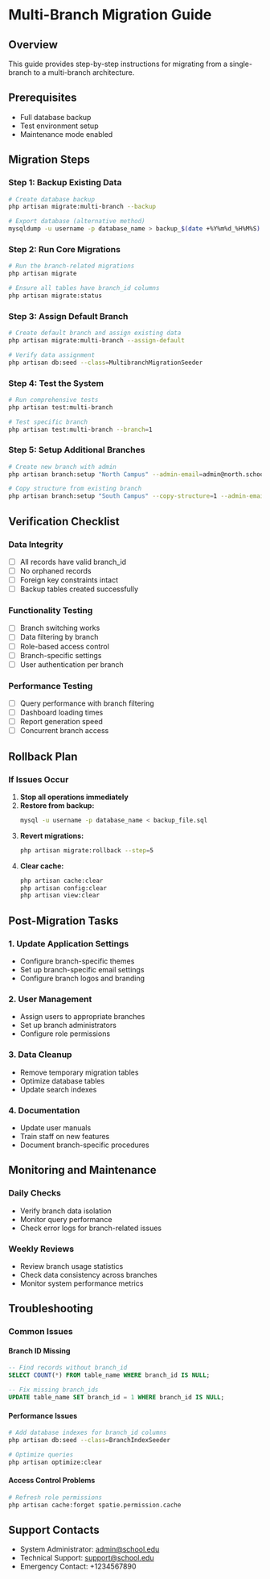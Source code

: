 
# Multi-Branch Migration Guide

## Overview
This guide provides step-by-step instructions for migrating from a single-branch to a multi-branch architecture.

## Prerequisites
- Full database backup
- Test environment setup
- Maintenance mode enabled

## Migration Steps

### Step 1: Backup Existing Data
```bash
# Create database backup
php artisan migrate:multi-branch --backup

# Export database (alternative method)
mysqldump -u username -p database_name > backup_$(date +%Y%m%d_%H%M%S).sql
```

### Step 2: Run Core Migrations
```bash
# Run the branch-related migrations
php artisan migrate

# Ensure all tables have branch_id columns
php artisan migrate:status
```

### Step 3: Assign Default Branch
```bash
# Create default branch and assign existing data
php artisan migrate:multi-branch --assign-default

# Verify data assignment
php artisan db:seed --class=MultibranchMigrationSeeder
```

### Step 4: Test the System
```bash
# Run comprehensive tests
php artisan test:multi-branch

# Test specific branch
php artisan test:multi-branch --branch=1
```

### Step 5: Setup Additional Branches
```bash
# Create new branch with admin
php artisan branch:setup "North Campus" --admin-email=admin@north.school.edu

# Copy structure from existing branch
php artisan branch:setup "South Campus" --copy-structure=1 --admin-email=admin@south.school.edu
```

## Verification Checklist

### Data Integrity
- [ ] All records have valid branch_id
- [ ] No orphaned records
- [ ] Foreign key constraints intact
- [ ] Backup tables created successfully

### Functionality Testing
- [ ] Branch switching works
- [ ] Data filtering by branch
- [ ] Role-based access control
- [ ] Branch-specific settings
- [ ] User authentication per branch

### Performance Testing
- [ ] Query performance with branch filtering
- [ ] Dashboard loading times
- [ ] Report generation speed
- [ ] Concurrent branch access

## Rollback Plan

### If Issues Occur
1. **Stop all operations immediately**
2. **Restore from backup:**
   ```bash
   mysql -u username -p database_name < backup_file.sql
   ```
3. **Revert migrations:**
   ```bash
   php artisan migrate:rollback --step=5
   ```
4. **Clear cache:**
   ```bash
   php artisan cache:clear
   php artisan config:clear
   php artisan view:clear
   ```

## Post-Migration Tasks

### 1. Update Application Settings
- Configure branch-specific themes
- Set up branch-specific email settings
- Configure branch logos and branding

### 2. User Management
- Assign users to appropriate branches
- Set up branch administrators
- Configure role permissions

### 3. Data Cleanup
- Remove temporary migration tables
- Optimize database tables
- Update search indexes

### 4. Documentation
- Update user manuals
- Train staff on new features
- Document branch-specific procedures

## Monitoring and Maintenance

### Daily Checks
- Verify branch data isolation
- Monitor query performance
- Check error logs for branch-related issues

### Weekly Reviews
- Review branch usage statistics
- Check data consistency across branches
- Monitor system performance metrics

## Troubleshooting

### Common Issues

#### Branch ID Missing
```sql
-- Find records without branch_id
SELECT COUNT(*) FROM table_name WHERE branch_id IS NULL;

-- Fix missing branch_ids
UPDATE table_name SET branch_id = 1 WHERE branch_id IS NULL;
```

#### Performance Issues
```bash
# Add database indexes for branch_id columns
php artisan db:seed --class=BranchIndexSeeder

# Optimize queries
php artisan optimize:clear
```

#### Access Control Problems
```bash
# Refresh role permissions
php artisan cache:forget spatie.permission.cache
```

## Support Contacts
- System Administrator: admin@school.edu
- Technical Support: support@school.edu
- Emergency Contact: +1234567890
